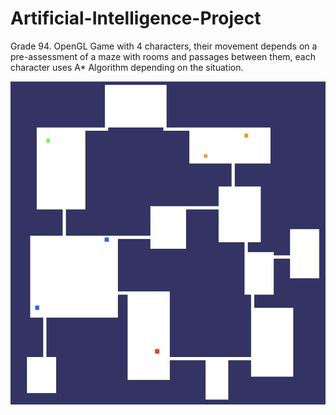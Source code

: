 # Artificial-Intelligence-Project

Grade 94.
OpenGL Game with 4 characters, their movement depends on a pre-assessment of a maze with rooms and passages between them, each character uses A* Algorithm depending on the situation.

![](https://github.com/ShalevL/Artificial-Intelligence-Project/blob/main/ai.png)
